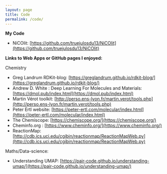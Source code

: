 ```yaml
---
layout: page
title: Code
permalink: /code/
---
```


**My Code**
* NiCOlit: [https://github.com/truejulosdu13/NiCOlit](https://github.com/truejulosdu13/NiCOlit)

**Links to Web Apps or GitHub pages I enjoyed:**

Chemistry

* Greg Landrum RDKit-blog: [https://greglandrum.github.io/rdkit-blog/](https://greglandrum.github.io/rdkit-blog/)
* Andrew D. White : Deep Learning For Molecules and Materials: [https://dmol.pub/index.html](https://dmol.pub/index.html)
* Martin Vérot toolkit: [http://perso.ens-lyon.fr/martin.verot/tools.php](http://perso.ens-lyon.fr/martin.verot/tools.php)
* Peter Ertl website: [https://peter-ertl.com/molecular/index.html](https://peter-ertl.com/molecular/index.html)
* The Chemiscope: [https://chemiscope.org/](https://chemiscope.org/)
* Cheminfo.org  : [https://www.cheminfo.org/](https://www.cheminfo.org/)
* ReactionMap: [http://cdb.ics.uci.edu/cgibin/reactionmap/ReactionMapWeb.py](http://cdb.ics.uci.edu/cgibin/reactionmap/ReactionMapWeb.py)

Maths/Data-science:

* Understanding UMAP: [https://pair-code.github.io/understanding-umap/](https://pair-code.github.io/understanding-umap/)
